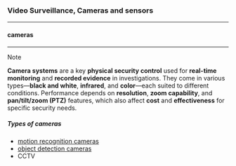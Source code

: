 ### Video Surveillance, Cameras and sensors
---

#### cameras 
---
>[!note]
>**Camera systems** are a key **physical security control** used for **real-time monitoring** and **recorded evidence** in investigations. They come in various types—**black and white**, **infrared**, and **color**—each suited to different conditions. Performance depends on **resolution**, **zoom capability**, and **pan/tilt/zoom (PTZ)** features, which also affect **cost** and **effectiveness** for specific security needs.

##### Types of cameras 
- [motion recognition cameras](motion%20recognition%20cameras.md)
- [object detection cameras](object%20detection%20cameras.md) 
- CCTV


